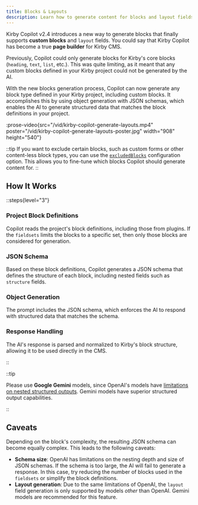 ```yaml
---
title: Blocks & Layouts
description: Learn how to generate content for blocks and layout fields.
---
```


Kirby Copilot v2.4 introduces a new way to generate blocks that finally supports **custom blocks** and `layout` fields. You could say that Kirby Copilot has become a true **page builder** for Kirby CMS.

Previously, Copilot could only generate blocks for Kirby's core blocks (`heading`, `text`, `list`, etc.). This was quite limiting, as it meant that any custom blocks defined in your Kirby project could not be generated by the AI.

With the new blocks generation process, Copilot can now generate any block type defined in your Kirby project, including custom blocks. It accomplishes this by using object generation with JSON schemas, which enables the AI to generate structured data that matches the block definitions in your project.

:prose-video{src="/vid/kirby-copilot-generate-layouts.mp4" poster="/vid/kirby-copilot-generate-layouts-poster.jpg" width="908" height="540"}

::tip
If you want to exclude certain blocks, such as custom forms or other content-less block types, you can use the [`excludedBlocks`](/docs/copilot/configuration/global#excludedblocks) configuration option. This allows you to fine-tune which blocks Copilot should generate content for.
::

## How It Works

::steps{level="3"}

### Project Block Definitions

Copilot reads the project's block definitions, including those from plugins. If the `fieldsets` limits the blocks to a specific set, then only those blocks are considered for generation.

### JSON Schema

Based on these block definitions, Copilot generates a JSON schema that defines the structure of each block, including nested fields such as `structure` fields.

### Object Generation

The prompt includes the JSON schema, which enforces the AI to respond with structured data that matches the schema.

### Response Handling

The AI's response is parsed and normalized to Kirby's block structure, allowing it to be used directly in the CMS.

::

::tip

Please use **Google Gemini** models, since OpenAI's models have [limitations on nested structured outputs](https://platform.openai.com/docs/guides/structured-outputs/supported-schemas?api-mode=responses#objects-have-limitations-on-nesting-depth-and-size). Gemini models have superior structured output capabilities.

::

## Caveats

Depending on the block's complexity, the resulting JSON schema can become equally complex. This leads to the following caveats:

- **Schema size**: OpenAI has limitations on the nesting depth and size of JSON schemas. If the schema is too large, the AI will fail to generate a response. In this case, try reducing the number of blocks used in the `fieldsets` or simplify the block definitions.
- **Layout generation**: Due to the same limitations of OpenAI, the `layout` field generation is only supported by models _other_ than OpenAI. Gemini models are recommended for this feature.
